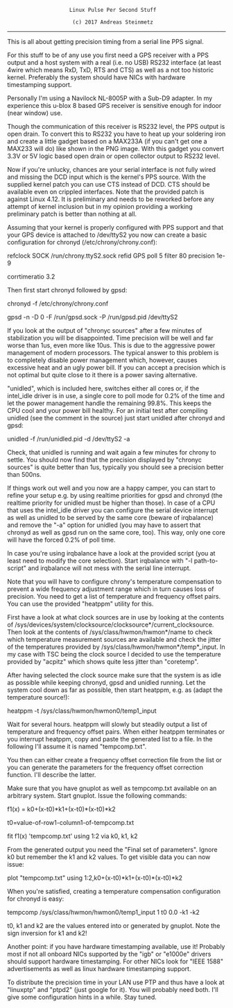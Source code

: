                         Linux Pulse Per Second Stuff

                         (c) 2017 Andreas Steinmetz

-------------------------------------------------------------------------

This is all about getting precision timing from a serial line PPS signal.

For this stuff to be of any use you first need a GPS receiver with a
PPS output and a host system with a real (i.e. no USB) RS232 interface
(at least 4wire which means RxD, TxD, RTS and CTS) as well as a not
too historic kernel. Preferably the system should have NICs with
hardware timestamping support.

Personally I'm using a Navilock NL-8005P with a Sub-D9 adapter. In my
experience this u-blox 8 based GPS receiver is sensitive enough for
indoor (near window) use.

Though the communication of this receiver is RS232 level, the PPS output
is open drain. To convert this to RS232 you have to heat up your soldering
iron and create a little gadget based on a MAX233A (if you can't get
one a MAX233 will do) like shown in the PNG image. With this gadget
you convert 3.3V or 5V logic based open drain or open collector output
to RS232 level.

Now if you're unlucky, chances are your serial interface is not fully
wired and missing the DCD input which is the kernel's PPS source.
With the supplied kernel patch you can use CTS instead of DCD.
CTS should be available even on crippled interfaces.
Note that the provided patch is against Linux 4.12. It is preliminary
and needs to be reworked before any attempt of kernel inclusion but
in my opinion providing a working preliminary patch is better than
nothing at all.

Assuming that your kernel is properly configured with PPS support and
that your GPS device is attached to /dev/ttyS2 you now can create a
basic configuration for chronyd (/etc/chrony/chrony.conf):

refclock SOCK /run/chrony.ttyS2.sock refid GPS poll 5 filter 80 precision 1e-9

corrtimeratio 3.2

Then first start chronyd followed by gpsd:

chronyd -f /etc/chrony/chrony.conf

gpsd -n -D 0 -F /run/gpsd.sock -P /run/gpsd.pid /dev/ttyS2

If you look at the output of "chronyc sources" after a few minutes of
stabilization you will be disappointed. Time precision will be well
and far worse than 1us, even more like 10us. This is due to the
aggressive power management of modern processors. The typical answer
to this problem is to completely disable power management which,
however, causes excessive heat and an ugly power bill. If you
can accept a precision which is not optimal but quite close to
it there is a power saving alternative.

"unidled", which is included here, switches either all cores or, if
the intel\_idle driver is in use, a single core to poll mode for 0.2%
of the time and let the power management handle the remaining 99.8%.
This keeps the CPU cool and your power bill healthy. For an initial
test after compiling unidled (see the comment in the source) just
start unidled after chronyd and gpsd:

unidled -f /run/unidled.pid -d /dev/ttyS2 -a

Check, that unidled is running and wait again a few minutes for chrony
to settle. You should now find that the precision displayed by
"chronyc sources" is quite better than 1us, typically you should
see a precision better than 500ns.

If things work out well and you now are a happy camper, you can start
to refine your setup e.g. by using realtime priorities for gpsd and
chronyd (the realtime priority for unidled must be higher than those).
In case of a CPU that uses the intel\_idle driver you can configure
the serial device interrupt as well as unidled to be served by the
same core (beware of irqbalance) and remove the "-a" option for unidled
(you may have to assert that chronyd as well as gpsd run on the
same core, too). This way, only one core will have the forced 0.2% of
poll time.

In case you're using irqbalance have a look at the provided script (you
at least need to modify the core selection). Start irqbalance with
"-l path-to-script" and irqbalance will not mess with the serial line
interrupt.

Note that you will have to configure chrony's temperature compensation
to prevent a wide frequency adjustment range which in turn causes loss
of precision. You need to get a list of temperature and frequency offset
pairs. You can use the provided "heatppm" utility for this.

First have a look at what clock sources are in use by looking at the
contents of /sys/devices/system/clocksource/clocksource\*/current\_clocksource.
Then look at the contents of /sys/class/hwmon/hwmon\*/name to check
which temperature measurement sources are available and check the
jitter of the temperatures provided by /sys/class/hwmon/hwmon\*/temp\*\_input.
In my case with TSC being the clock source I decided to use the
temperature provided by "acpitz" which shows quite less jitter than
"coretemp".

After having selected the clock source make sure that the system is
as idle as possible while keeping chronyd, gpsd and unidled running.
Let the system cool down as far as possible, then start heatppm,
e.g. as (adapt the temperature source!):

heatppm -t /sys/class/hwmon/hwmon0/temp1\_input

Wait for several hours. heatppm will slowly but steadily output a list
of temperature and frequency offset pairs. When either heatppm terminates
or you interrupt heatppm, copy and paste the generated list to a file.
In the following I'll assume it is named "tempcomp.txt".

You then can either create a frequency offset correction file from the
list or you can generate the parameters for the frequency offset
correction function. I'll describe the latter.

Make sure that you have gnuplot as well as tempcomp.txt available on
an arbitrary system. Start gnuplot. Issue the following commands:

f1(x) = k0+(x-t0)\*k1+(x-t0)\*(x-t0)\*k2

t0=value-of-row1-column1-of-tempcomp.txt

fit f1(x) 'tempcomp.txt' using 1:2 via k0, k1, k2

From the generated output you need the "Final set of parameters".
Ignore k0 but remember the k1 and k2 values. To get visible data you
can now issue:

plot "tempcomp.txt" using 1:2,k0+(x-t0)\*k1+(x-t0)\*(x-t0)\*k2

When you're satisfied, creating a temperature compensation configuration
for chronyd is easy:

tempcomp /sys/class/hwmon/hwmon0/temp1\_input 1 t0 0.0 -k1 -k2

t0, k1 and k2 are the values entered into or generated by gnuplot. Note
the sign inversion for k1 and k2!

Another point: if you have hardware timestamping available, use it! Probably
most if not all onboard NICs supported by the "igb" or "e1000e" drivers
should support hardware timestamping. For other NICs look for "IEEE 1588"
advertisements as well as linux hardware timestamping support.

To distribute the precision time in your LAN use PTP and thus have a look at
"linuxptp" and "ptpd2" (just google for it). You will probably need both.
I'll give some configuration hints in a while. Stay tuned.
